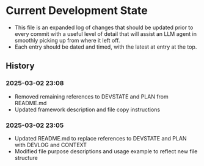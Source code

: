 # Current Development State

- This file is an expanded log of changes that should be updated prior to every commit with a useful level of detail that will assist an LLM agent in smoothly picking up from where it left off.
- Each entry should be dated and timed, with the latest at entry at the top.

## History

### 2025-03-02 23:08
- Removed remaining references to DEVSTATE and PLAN from README.md
- Updated framework description and file copy instructions

### 2025-03-02 23:05
- Updated README.md to replace references to DEVSTATE and PLAN with DEVLOG and CONTEXT
- Modified file purpose descriptions and usage example to reflect new file structure
